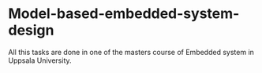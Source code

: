 # Model-based-embedded-system-design
All this tasks are done in one of the masters course of Embedded system in Uppsala University.
